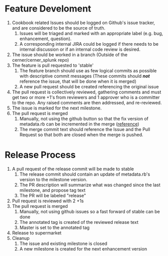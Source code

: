 # Feature Develoment

1. Cookbook related Issues should be logged on Github's issue tracker, and are considered to be the source of truth.
   1. Issues will be triaged and marked with an appropriate label (e.g. bug, enhancement, question).
   2. A corresponding internal JIRA could be logged if there needs to be internal discussion or if an internal code review is desired.
2. The issue should be worked in a branch (Outside of the cerner/cerner\_splunk repo)
3. The feature is pull requested to 'stable'
   1. The feature branch should use as few logical commits as possible with descriptive commit messages (These commits should ***not*** reference the issue, that will be done when it is merged)
   2. A new pull request should be created referencing the original issue
4. The pull request is collectively reviewed, gathering comments and must get two or more +1's from reviewers and 1 approver who is a committer to the repo. Any raised comments are then addressed, and re-reviewed.
5. The issue is marked for the next milestone.
6. The pull request is merged
   1. Manually, not using the github button so that the fix version of metadata.rb can be incremented in the merge ([reference](https://github.com/cerner/cerner_splunk/issues/41#issuecomment-70569000))
   2. The merge commit text should reference the Issue and the Pull Request so that both are closed when the merge is pushed.

# Release Process

1. A pull request of the release commit will be made to stable
   1. The release commit should contain an update of metadata.rb's version to the milestone version.
   2. The PR description will summarize what was changed since the last milestone, and propose tag text
   3. The PR will be labeled "release"
2. Pull request is reviewed with 2 +1s
3. The pull request is merged
   1. Manually, not using github issues so a fast forward of stable can be done
   2. The annotated tag is created of the reviewed release text
   3. Master is set to the annotated tag
4. Release to supermarket
5. Cleanup
   1. The issue and existing milestone is closed
   2. A new milestone is created for the next enhancement version
